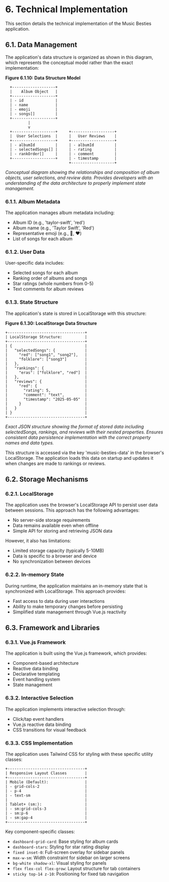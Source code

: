 # 6. Technical Implementation

This section details the technical implementation of the Music Besties application.

## 6.1. Data Management

The application's data structure is organized as shown in this diagram, which represents the conceptual model rather than the exact implementation:

**Figure 6.1.10: Data Structure Model**

```
  +-------------------+
  |    Album Object   |
  +-------------------+
  | - id              |
  | - name            |
  | - emoji           |
  | - songs[]         |
  +-------------------+
          |
          v
  +-------------------+     +-------------------+
  |  User Selections  |     |   User Reviews    |
  +-------------------+     +-------------------+
  | - albumId         |     | - albumId         |
  | - selectedSongs[] |     | - rating          |
  | - rankOrder[]     |     | - comment         |
  +-------------------+     | - timestamp       |
                            +-------------------+
```

*Conceptual diagram showing the relationships and composition of album objects, user selections, and review data. Provides developers with an understanding of the data architecture to properly implement state management.*

### 6.1.1. Album Metadata

The application manages album metadata including:
- Album ID (e.g., 'taylor-swift', 'red')
- Album name (e.g., 'Taylor Swift', 'Red')
- Representative emoji (e.g., 🤠, ❤️)
- List of songs for each album

### 6.1.2. User Data

User-specific data includes:
- Selected songs for each album
- Ranking order of albums and songs
- Star ratings (whole numbers from 0-5)
- Text comments for album reviews

### 6.1.3. State Structure

The application's state is stored in LocalStorage with this structure:

**Figure 6.1.30: LocalStorage Data Structure**

```
+----------------------------------+
| LocalStorage Structure:          |
+----------------------------------+
| {                                |
|   "selectedSongs": {             |
|     "red": ["song1", "song2"],   |
|     "folklore": ["song3"]        |
|   },                             |
|   "rankings": {                  |
|     "eras": ["folklore", "red"]  |
|   },                             |
|   "reviews": {                   |
|     "red": {                     |
|       "rating": 5,               |
|       "comment": "text",         |
|       "timestamp": "2025-05-05"  |
|     }                            |
|   }                              |
| }                                |
+----------------------------------+
```

*Exact JSON structure showing the format of stored data including selectedSongs, rankings, and reviews with their nested properties. Ensures consistent data persistence implementation with the correct property names and data types.*

This structure is accessed via the key 'music-besties-data' in the browser's LocalStorage. The application loads this data on startup and updates it when changes are made to rankings or reviews.

## 6.2. Storage Mechanisms

### 6.2.1. LocalStorage

The application uses the browser's LocalStorage API to persist user data between sessions. This approach has the following advantages:

- No server-side storage requirements
- Data remains available even when offline
- Simple API for storing and retrieving JSON data

However, it also has limitations:

- Limited storage capacity (typically 5-10MB)
- Data is specific to a browser and device
- No synchronization between devices

### 6.2.2. In-memory State

During runtime, the application maintains an in-memory state that is synchronized with LocalStorage. This approach provides:

- Fast access to data during user interactions
- Ability to make temporary changes before persisting
- Simplified state management through Vue.js reactivity

## 6.3. Framework and Libraries

### 6.3.1. Vue.js Framework

The application is built using the Vue.js framework, which provides:

- Component-based architecture
- Reactive data binding
- Declarative templating
- Event handling system
- State management

### 6.3.2. Interactive Selection

The application implements interactive selection through:

- Click/tap event handlers
- Vue.js reactive data binding
- CSS transitions for visual feedback

### 6.3.3. CSS Implementation

The application uses Tailwind CSS for styling with these specific utility classes:

```
+----------------------------------+
| Responsive Layout Classes        |
+----------------------------------+
| Mobile (Default):                |
| - grid-cols-2                    |
| - p-4                            |
| - text-sm                        |
|                                  |
| Tablet+ (sm:):                   |
| - sm:grid-cols-3                 |
| - sm:p-6                         |
| - sm:gap-4                       |
+----------------------------------+
```

Key component-specific classes:
- `dashboard-grid-card`: Base styling for album cards
- `dashboard-stars`: Styling for star rating display
- `fixed inset-0`: Full-screen overlay for sidebar panels
- `max-w-sm`: Width constraint for sidebar on larger screens
- `bg-white shadow-xl`: Visual styling for panels
- `flex flex-col flex-grow`: Layout structure for tab containers
- `sticky top-14 z-10`: Positioning for fixed tab navigation